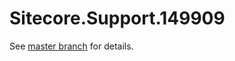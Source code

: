 # Sitecore.Support.149909

See [master branch](https://github.com/sitecoresupport/Sitecore.Support.149909) for details.